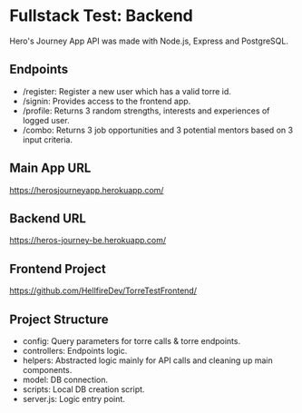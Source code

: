 # Fullstack Test: Backend

Hero's Journey App API was made with Node.js, Express and PostgreSQL. 

## Endpoints
- /register: Register a new user which has a valid torre id. 
- /signin: Provides access to the frontend app.
- /profile: Returns 3 random strengths, interests and experiences of logged user.
- /combo: Returns 3 job opportunities and 3 potential mentors based on 3 input criteria.

## Main App URL
https://herosjourneyapp.herokuapp.com/

## Backend URL
https://heros-journey-be.herokuapp.com/

## Frontend Project
https://github.com/HellfireDev/TorreTestFrontend/

## Project Structure

- config: Query parameters for torre calls & torre endpoints.
- controllers: Endpoints logic.
- helpers: Abstracted logic mainly for API calls and cleaning up main components.
- model: DB connection.
- scripts: Local DB creation script.
- server.js: Logic entry point.
